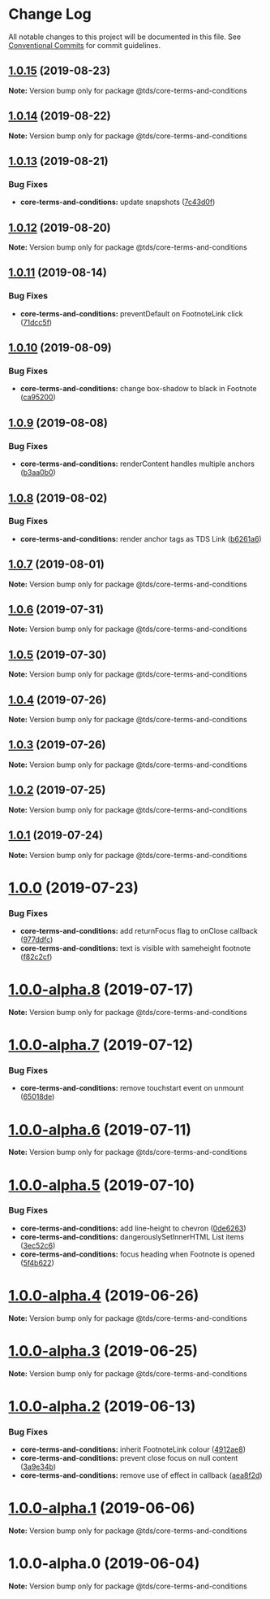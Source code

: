 # Change Log

All notable changes to this project will be documented in this file.
See [Conventional Commits](https://conventionalcommits.org) for commit guidelines.

## [1.0.15](https://github.com/telus/tds-core/compare/@tds/core-terms-and-conditions@1.0.14...@tds/core-terms-and-conditions@1.0.15) (2019-08-23)

**Note:** Version bump only for package @tds/core-terms-and-conditions





## [1.0.14](https://github.com/telus/tds-core/compare/@tds/core-terms-and-conditions@1.0.13...@tds/core-terms-and-conditions@1.0.14) (2019-08-22)

**Note:** Version bump only for package @tds/core-terms-and-conditions





## [1.0.13](https://github.com/telus/tds-core/compare/@tds/core-terms-and-conditions@1.0.12...@tds/core-terms-and-conditions@1.0.13) (2019-08-21)


### Bug Fixes

* **core-terms-and-conditions:** update snapshots ([7c43d0f](https://github.com/telus/tds-core/commit/7c43d0f))





## [1.0.12](https://github.com/telus/tds-core/compare/@tds/core-terms-and-conditions@1.0.11...@tds/core-terms-and-conditions@1.0.12) (2019-08-20)

**Note:** Version bump only for package @tds/core-terms-and-conditions





## [1.0.11](https://github.com/telus/tds-core/compare/@tds/core-terms-and-conditions@1.0.10...@tds/core-terms-and-conditions@1.0.11) (2019-08-14)


### Bug Fixes

* **core-terms-and-conditions:** preventDefault on FootnoteLink click ([71dcc5f](https://github.com/telus/tds-core/commit/71dcc5f))





## [1.0.10](https://github.com/telus/tds-core/compare/@tds/core-terms-and-conditions@1.0.9...@tds/core-terms-and-conditions@1.0.10) (2019-08-09)


### Bug Fixes

* **core-terms-and-conditions:** change box-shadow to black in Footnote ([ca95200](https://github.com/telus/tds-core/commit/ca95200))





## [1.0.9](https://github.com/telus/tds-core/compare/@tds/core-terms-and-conditions@1.0.8...@tds/core-terms-and-conditions@1.0.9) (2019-08-08)


### Bug Fixes

* **core-terms-and-conditions:** renderContent handles multiple anchors ([b3aa0b0](https://github.com/telus/tds-core/commit/b3aa0b0))





## [1.0.8](https://github.com/telus/tds-core/compare/@tds/core-terms-and-conditions@1.0.7...@tds/core-terms-and-conditions@1.0.8) (2019-08-02)


### Bug Fixes

* **core-terms-and-conditions:** render anchor tags as TDS Link ([b6261a6](https://github.com/telus/tds-core/commit/b6261a6))





## [1.0.7](https://github.com/telus/tds-core/compare/@tds/core-terms-and-conditions@1.0.6...@tds/core-terms-and-conditions@1.0.7) (2019-08-01)

**Note:** Version bump only for package @tds/core-terms-and-conditions





## [1.0.6](https://github.com/telus/tds-core/compare/@tds/core-terms-and-conditions@1.0.5...@tds/core-terms-and-conditions@1.0.6) (2019-07-31)

**Note:** Version bump only for package @tds/core-terms-and-conditions





## [1.0.5](https://github.com/telus/tds-core/compare/@tds/core-terms-and-conditions@1.0.4...@tds/core-terms-and-conditions@1.0.5) (2019-07-30)

**Note:** Version bump only for package @tds/core-terms-and-conditions





## [1.0.4](https://github.com/telus/tds-core/compare/@tds/core-terms-and-conditions@1.0.3...@tds/core-terms-and-conditions@1.0.4) (2019-07-26)

**Note:** Version bump only for package @tds/core-terms-and-conditions





## [1.0.3](https://github.com/telus/tds-core/compare/@tds/core-terms-and-conditions@1.0.2...@tds/core-terms-and-conditions@1.0.3) (2019-07-26)

**Note:** Version bump only for package @tds/core-terms-and-conditions





## [1.0.2](https://github.com/telus/tds-core/compare/@tds/core-terms-and-conditions@1.0.1...@tds/core-terms-and-conditions@1.0.2) (2019-07-25)

**Note:** Version bump only for package @tds/core-terms-and-conditions





## [1.0.1](https://github.com/telus/tds-core/compare/@tds/core-terms-and-conditions@1.0.0...@tds/core-terms-and-conditions@1.0.1) (2019-07-24)

**Note:** Version bump only for package @tds/core-terms-and-conditions





# [1.0.0](https://github.com/telus/tds-core/compare/@tds/core-terms-and-conditions@1.0.0-alpha.8...@tds/core-terms-and-conditions@1.0.0) (2019-07-23)


### Bug Fixes

* **core-terms-and-conditions:** add returnFocus flag to onClose callback ([977ddfc](https://github.com/telus/tds-core/commit/977ddfc))
* **core-terms-and-conditions:** text is visible with sameheight footnote ([f82c2cf](https://github.com/telus/tds-core/commit/f82c2cf))





# [1.0.0-alpha.8](https://github.com/telus/tds-core/compare/@tds/core-terms-and-conditions@1.0.0-alpha.7...@tds/core-terms-and-conditions@1.0.0-alpha.8) (2019-07-17)

**Note:** Version bump only for package @tds/core-terms-and-conditions





# [1.0.0-alpha.7](https://github.com/telus/tds-core/compare/@tds/core-terms-and-conditions@1.0.0-alpha.6...@tds/core-terms-and-conditions@1.0.0-alpha.7) (2019-07-12)


### Bug Fixes

* **core-terms-and-conditions:** remove touchstart event on unmount ([65018de](https://github.com/telus/tds-core/commit/65018de))





# [1.0.0-alpha.6](https://github.com/telus/tds-core/compare/@tds/core-terms-and-conditions@1.0.0-alpha.5...@tds/core-terms-and-conditions@1.0.0-alpha.6) (2019-07-11)

**Note:** Version bump only for package @tds/core-terms-and-conditions





# [1.0.0-alpha.5](https://github.com/telus/tds-core/compare/@tds/core-terms-and-conditions@1.0.0-alpha.4...@tds/core-terms-and-conditions@1.0.0-alpha.5) (2019-07-10)


### Bug Fixes

* **core-terms-and-conditions:** add line-height to chevron ([0de6263](https://github.com/telus/tds-core/commit/0de6263))
* **core-terms-and-conditions:** dangerouslySetInnerHTML List items ([3ec52c6](https://github.com/telus/tds-core/commit/3ec52c6))
* **core-terms-and-conditions:** focus heading when Footnote is opened ([5f4b622](https://github.com/telus/tds-core/commit/5f4b622))





# [1.0.0-alpha.4](https://github.com/telus/tds-core/compare/@tds/core-terms-and-conditions@1.0.0-alpha.3...@tds/core-terms-and-conditions@1.0.0-alpha.4) (2019-06-26)

**Note:** Version bump only for package @tds/core-terms-and-conditions





# [1.0.0-alpha.3](https://github.com/telus/tds-core/compare/@tds/core-terms-and-conditions@1.0.0-alpha.2...@tds/core-terms-and-conditions@1.0.0-alpha.3) (2019-06-25)

**Note:** Version bump only for package @tds/core-terms-and-conditions





# [1.0.0-alpha.2](https://github.com/telus/tds-core/compare/@tds/core-terms-and-conditions@1.0.0-alpha.1...@tds/core-terms-and-conditions@1.0.0-alpha.2) (2019-06-13)


### Bug Fixes

* **core-terms-and-conditions:** inherit FootnoteLink colour ([4912ae8](https://github.com/telus/tds-core/commit/4912ae8))
* **core-terms-and-conditions:** prevent close focus on null content ([3a9e34b](https://github.com/telus/tds-core/commit/3a9e34b))
* **core-terms-and-conditions:** remove use of effect in callback ([aea8f2d](https://github.com/telus/tds-core/commit/aea8f2d))





# [1.0.0-alpha.1](https://github.com/telus/tds-core/compare/@tds/core-terms-and-conditions@1.0.0-alpha.0...@tds/core-terms-and-conditions@1.0.0-alpha.1) (2019-06-06)

**Note:** Version bump only for package @tds/core-terms-and-conditions





# 1.0.0-alpha.0 (2019-06-04)

**Note:** Version bump only for package @tds/core-terms-and-conditions
